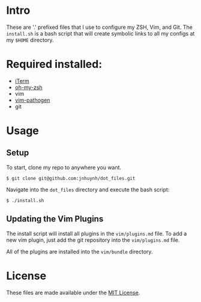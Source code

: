 # Intro

These are '.' prefixed files that I use to configure my ZSH, Vim, and Git. The
`install.sh` is a bash script that will create symbolic links to all my configs
at my `$HOME` directory.

# Required installed:

- [iTerm](https://www.iterm2.com/)
- [oh-my-zsh](https://github.com/robbyrussell/oh-my-zsh)
- vim
- [vim-pathogen](https://github.com/tpope/vim-pathogen)
- git

# Usage

## Setup

To start, clone my repo to anywhere you want.

`$ git clone git@github.com:jnhuynh/dot_files.git`

Navigate into the `dot_files` directory and execute the bash script:

`$ ./install.sh`

## Updating the Vim Plugins

The install script will install all plugins in the `vim/plugins.md` file.  To
add a new vim plugin, just add the git repository into the `vim/plugins.md`
file.

All of the plugins are installed into the `vim/bundle` directory.

# License
These files are made available under the [MIT License](http://opensource.org/licenses/MIT).
